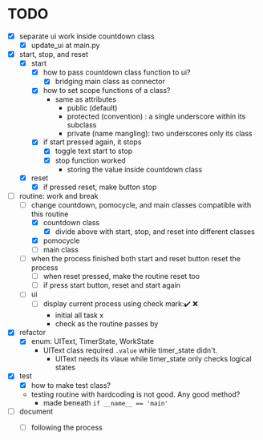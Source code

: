 # TODO
- [x] separate ui work inside countdown class
  - [x] update_ui at main.py
- [x] start, stop, and reset
  - [x] start
    -[x] how to pass countdown class function to ui?
      - [x] bridging main class as connector
    - [x] how to set scope functions of a class?
      - same as attributes
        - public (default)
        - protected (convention) : a single underscore within its subclass
        - private (name mangling): two underscores only its class
    - [x] if start pressed again, it stops
      - [x] toggle text start to stop
      - [x] stop function worked
        - storing the value inside countdown class  
  - [x] reset
    - [x] if pressed reset, make button stop
- [ ] routine: work and break
  - [ ] change countdown, pomocycle, and main classes compatible with this routine
    - [x] countdown class
      - [x] divide above with start, stop, and reset into different classes
    - [x] pomocycle      
    - [ ] main class
  - [ ] when the process finished both start and reset button reset the process
    - [ ] when reset pressed, make the routine reset too
    - [ ] if press start button, reset and start again
  - [ ] ui
    - [ ] display current process using check mark:✔️ ❌
      - initial all task x
      - check as the routine passes by
- [x] refactor
  - [x] enum: UIText, TimerState, WorkState
    - UIText class required `.value` while timer_state didn't. 
      - UIText needs its vlaue while timer_state only checks logical states
- [x] test
  - [x] how to make test class?
  - testing routine with hardcoding is not good. Any good method?
    - made beneath `if __name__ == 'main'`
- [ ] document
  - [ ] following the process
    

